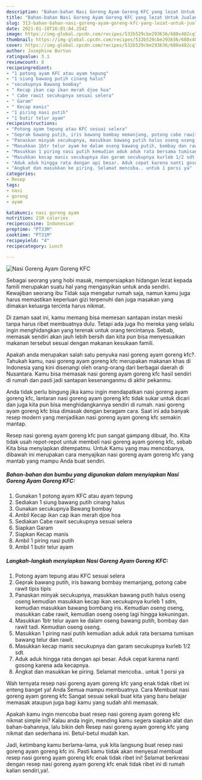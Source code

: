 ```yaml
---
description: "Bahan-bahan Nasi Goreng Ayam Goreng KFC yang lezat Untuk Jualan"
title: "Bahan-bahan Nasi Goreng Ayam Goreng KFC yang lezat Untuk Jualan"
slug: 313-bahan-bahan-nasi-goreng-ayam-goreng-kfc-yang-lezat-untuk-jualan
date: 2021-01-10T16:01:04.254Z
image: https://img-global.cpcdn.com/recipes/532b529cbe293636/680x482cq70/nasi-goreng-ayam-goreng-kfc-foto-resep-utama.jpg
thumbnail: https://img-global.cpcdn.com/recipes/532b529cbe293636/680x482cq70/nasi-goreng-ayam-goreng-kfc-foto-resep-utama.jpg
cover: https://img-global.cpcdn.com/recipes/532b529cbe293636/680x482cq70/nasi-goreng-ayam-goreng-kfc-foto-resep-utama.jpg
author: Josephine Burton
ratingvalue: 3.1
reviewcount: 8
recipeingredient:
- "1 potong ayam KFC atau ayam tepung"
- "1 siung bawang putih cinang halus"
- "secukupnya Bawang bombay"
- " Kecap ikan cap ikan merah djoe hoa"
- " Cabe rawit secukupnya sesuai selera"
- " Garam"
- " Kecap manis"
- "1 piring nasi putih"
- "1 butir telur ayam"
recipeinstructions:
- "Potong ayam tepung atau KFC sesuai selera"
- "Geprak bawang putih, iris bawang bombay memanjang, potong cabe rawit tipis tipis"
- "Panaskan minyak secukupnya, masukkan bawang putih halus oseng oseng kemudian masukkan kecap ikan secukupnya kurleb 1 sdm, kemudian masukkan bawang bombang iris. Kemudian oseng oseng, masukkan cabe rawit, kemudian oseng oseng lagi hingga kekuningan."
- "Masukkan 1btr telur ayam ke dalam oseng bawang putih, bombay dan rawit tadi. Kemudian oseng oseng."
- "Masukkan 1 piring nasi putih kemudian aduk aduk rata bersama tumisan bawang telur dan rawit."
- "Masukkan kecap manis secukupnya dan garam secukupnya kurleb 1/2 sdt."
- "Aduk aduk hingga rata dengan api besar. Aduk cepat karena nanti gosong karena ada kecapnya."
- "Angkat dan masukkan ke piring. Selamat mencoba.. untuk 1 porsi ya"
categories:
- Resep
tags:
- nasi
- goreng
- ayam

katakunci: nasi goreng ayam 
nutrition: 210 calories
recipecuisine: Indonesian
preptime: "PT33M"
cooktime: "PT31M"
recipeyield: "4"
recipecategory: Lunch

---
```



![Nasi Goreng Ayam Goreng KFC](https://img-global.cpcdn.com/recipes/532b529cbe293636/680x482cq70/nasi-goreng-ayam-goreng-kfc-foto-resep-utama.jpg)

Sebagai seorang yang hobi masak, mempersiapkan hidangan lezat kepada famili merupakan suatu hal yang mengasyikan untuk anda sendiri. Kewajiban seorang ibu Tidak saja mengatur rumah saja, namun kamu juga harus memastikan keperluan gizi terpenuhi dan juga masakan yang dimakan keluarga tercinta harus nikmat.

Di zaman  saat ini, kamu memang bisa memesan santapan instan meski tanpa harus ribet membuatnya dulu. Tetapi ada juga lho mereka yang selalu ingin menghidangkan yang terenak untuk orang tercintanya. Sebab, memasak sendiri akan jauh lebih bersih dan kita pun bisa menyesuaikan makanan tersebut sesuai dengan makanan kesukaan famili. 



Apakah anda merupakan salah satu penyuka nasi goreng ayam goreng kfc?. Tahukah kamu, nasi goreng ayam goreng kfc merupakan makanan khas di Indonesia yang kini disenangi oleh orang-orang dari berbagai daerah di Nusantara. Kamu bisa memasak nasi goreng ayam goreng kfc hasil sendiri di rumah dan pasti jadi santapan kesenanganmu di akhir pekanmu.

Anda tidak perlu bingung jika kamu ingin mendapatkan nasi goreng ayam goreng kfc, lantaran nasi goreng ayam goreng kfc tidak sukar untuk dicari dan juga kita pun bisa menghidangkannya sendiri di rumah. nasi goreng ayam goreng kfc bisa dimasak dengan beragam cara. Saat ini ada banyak resep modern yang menjadikan nasi goreng ayam goreng kfc semakin mantap.

Resep nasi goreng ayam goreng kfc pun sangat gampang dibuat, lho. Kita tidak usah repot-repot untuk membeli nasi goreng ayam goreng kfc, sebab Kita bisa menyiapkan ditempatmu. Untuk Kamu yang mau mencobanya, dibawah ini merupakan cara menyajikan nasi goreng ayam goreng kfc yang mantab yang mampu Anda buat sendiri.

<!--inarticleads1-->

##### Bahan-bahan dan bumbu yang digunakan dalam menyiapkan Nasi Goreng Ayam Goreng KFC:

1. Gunakan 1 potong ayam KFC atau ayam tepung
1. Sediakan 1 siung bawang putih cinang halus
1. Gunakan secukupnya Bawang bombay
1. Ambil  Kecap ikan cap ikan merah djoe hoa
1. Sediakan  Cabe rawit secukupnya sesuai selera
1. Siapkan  Garam
1. Siapkan  Kecap manis
1. Ambil 1 piring nasi putih
1. Ambil 1 butir telur ayam




<!--inarticleads2-->

##### Langkah-langkah menyiapkan Nasi Goreng Ayam Goreng KFC:

1. Potong ayam tepung atau KFC sesuai selera
1. Geprak bawang putih, iris bawang bombay memanjang, potong cabe rawit tipis tipis
1. Panaskan minyak secukupnya, masukkan bawang putih halus oseng oseng kemudian masukkan kecap ikan secukupnya kurleb 1 sdm, kemudian masukkan bawang bombang iris. Kemudian oseng oseng, masukkan cabe rawit, kemudian oseng oseng lagi hingga kekuningan.
1. Masukkan 1btr telur ayam ke dalam oseng bawang putih, bombay dan rawit tadi. Kemudian oseng oseng.
1. Masukkan 1 piring nasi putih kemudian aduk aduk rata bersama tumisan bawang telur dan rawit.
1. Masukkan kecap manis secukupnya dan garam secukupnya kurleb 1/2 sdt.
1. Aduk aduk hingga rata dengan api besar. Aduk cepat karena nanti gosong karena ada kecapnya.
1. Angkat dan masukkan ke piring. Selamat mencoba.. untuk 1 porsi ya




Wah ternyata resep nasi goreng ayam goreng kfc yang enak tidak ribet ini enteng banget ya! Anda Semua mampu membuatnya. Cara Membuat nasi goreng ayam goreng kfc Sangat sesuai sekali buat kita yang baru belajar memasak ataupun juga bagi kamu yang sudah ahli memasak.

Apakah kamu ingin mencoba buat resep nasi goreng ayam goreng kfc nikmat simple ini? Kalau anda ingin, mending kamu segera siapkan alat dan bahan-bahannya, lalu bikin deh Resep nasi goreng ayam goreng kfc yang nikmat dan sederhana ini. Betul-betul mudah kan. 

Jadi, ketimbang kamu berlama-lama, yuk kita langsung buat resep nasi goreng ayam goreng kfc ini. Pasti kamu tiidak akan menyesal membuat resep nasi goreng ayam goreng kfc enak tidak ribet ini! Selamat berkreasi dengan resep nasi goreng ayam goreng kfc enak tidak ribet ini di rumah kalian sendiri,ya!.

